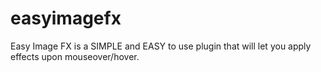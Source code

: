 # easyimagefx
Easy Image FX is a SIMPLE and EASY to use plugin that will let you apply effects upon mouseover/hover.

